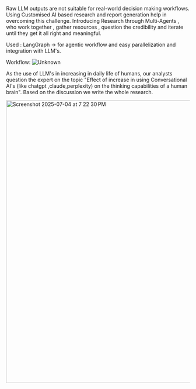 Raw LLM outputs are not suitable for real-world decision making workflows. Using Customised AI based research and report generation help in overcoming this challenge. Introducing Research through Multi-Agents , who work together , gather resources , question the credibility and iterate until they get it all right and meaningful.

Used : LangGraph -> for agentic workflow and easy parallelization and integration with LLM's.

Workflow: ![Unknown](https://github.com/user-attachments/assets/f757f49a-6b7d-4946-b58f-20982834ca91)


As the use of LLM's in increasing in daily life of humans, our analysts question the expert on the topic "Effect of increase in using Conversational AI's (like chatgpt ,claude,perplexity) on the thinking capabilities of a human brain". Based on the discussion we write the whole research.

<img width="773" alt="Screenshot 2025-07-04 at 7 22 30 PM" src="https://github.com/user-attachments/assets/c2bdbe0f-09e8-438a-86a2-e2c92bfcebc1" />
